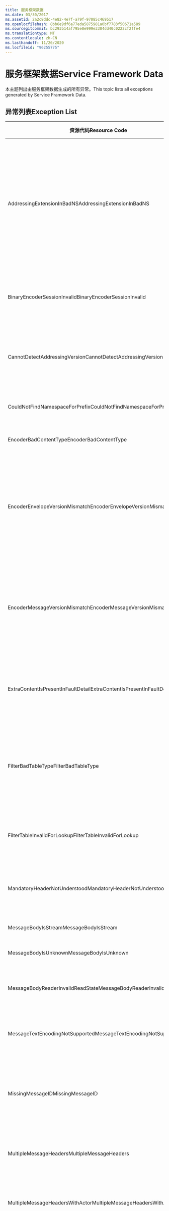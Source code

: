 ```yaml
---
title: 服务框架数据
ms.date: 03/30/2017
ms.assetid: 2a2c8ddc-4e82-4e7f-a79f-97085c469517
ms.openlocfilehash: 8bb6e9df6a77eda5875981a0bf7783f50671a589
ms.sourcegitcommit: bc293b14af795e0e999e3304dd40c0222cf2ffe4
ms.translationtype: MT
ms.contentlocale: zh-CN
ms.lasthandoff: 11/26/2020
ms.locfileid: "96255775"
---
```

# <a name="service-framework-data"></a><span data-ttu-id="d7cb1-102">服务框架数据</span><span class="sxs-lookup"><span data-stu-id="d7cb1-102">Service Framework Data</span></span>

<span data-ttu-id="d7cb1-103">本主题列出由服务框架数据生成的所有异常。</span><span class="sxs-lookup"><span data-stu-id="d7cb1-103">This topic lists all exceptions generated by Service Framework Data.</span></span>  
  
## <a name="exception-list"></a><span data-ttu-id="d7cb1-104">异常列表</span><span class="sxs-lookup"><span data-stu-id="d7cb1-104">Exception List</span></span>  
  
|<span data-ttu-id="d7cb1-105">资源代码</span><span class="sxs-lookup"><span data-stu-id="d7cb1-105">Resource Code</span></span>|<span data-ttu-id="d7cb1-106">资源字符串</span><span class="sxs-lookup"><span data-stu-id="d7cb1-106">Resource String</span></span>|  
|-------------------|---------------------|  
|<span data-ttu-id="d7cb1-107">AddressingExtensionInBadNS</span><span class="sxs-lookup"><span data-stu-id="d7cb1-107">AddressingExtensionInBadNS</span></span>|<span data-ttu-id="d7cb1-108">指定命名空间中的指定元素无效。</span><span class="sxs-lookup"><span data-stu-id="d7cb1-108">The specified element in the specified namespace is not valid.</span></span> <span data-ttu-id="d7cb1-109">这意味着指定的元素是重复的元素，或者它不是一个合法的扩展，因为扩展元素不能处于寻址命名空间中。</span><span class="sxs-lookup"><span data-stu-id="d7cb1-109">This means that the specified element is a duplicate element or that it is not a legal extension because extension elements cannot be in the addressing namespace.</span></span>|  
|<span data-ttu-id="d7cb1-110">BinaryEncoderSessionInvalid</span><span class="sxs-lookup"><span data-stu-id="d7cb1-110">BinaryEncoderSessionInvalid</span></span>|<span data-ttu-id="d7cb1-111">二进制编码器会话无效，因为解码前一条消息时发生错误。</span><span class="sxs-lookup"><span data-stu-id="d7cb1-111">The binary encoder session is not valid because there was an error decoding a previous message.</span></span>|  
|<span data-ttu-id="d7cb1-112">CannotDetectAddressingVersion</span><span class="sxs-lookup"><span data-stu-id="d7cb1-112">CannotDetectAddressingVersion</span></span>|<span data-ttu-id="d7cb1-113">无法检测到 WS-Addressing 版本。</span><span class="sxs-lookup"><span data-stu-id="d7cb1-113">Cannot detect WS-Addressing version.</span></span> <span data-ttu-id="d7cb1-114">EndpointAddress 不是以元素开头。</span><span class="sxs-lookup"><span data-stu-id="d7cb1-114">EndpointAddress does not start with an element.</span></span>|  
|<span data-ttu-id="d7cb1-115">CouldNotFindNamespaceForPrefix</span><span class="sxs-lookup"><span data-stu-id="d7cb1-115">CouldNotFindNamespaceForPrefix</span></span>|<span data-ttu-id="d7cb1-116">指定的前缀在范围中没有命名空间绑定。</span><span class="sxs-lookup"><span data-stu-id="d7cb1-116">The specified prefix has no namespace binding in scope.</span></span>|  
|<span data-ttu-id="d7cb1-117">EncoderBadContentType</span><span class="sxs-lookup"><span data-stu-id="d7cb1-117">EncoderBadContentType</span></span>|<span data-ttu-id="d7cb1-118">无法处理 contentType。</span><span class="sxs-lookup"><span data-stu-id="d7cb1-118">Cannot process to contentType.</span></span>|  
|<span data-ttu-id="d7cb1-119">EncoderEnvelopeVersionMismatch</span><span class="sxs-lookup"><span data-stu-id="d7cb1-119">EncoderEnvelopeVersionMismatch</span></span>|<span data-ttu-id="d7cb1-120">指定传入消息的信封版本与指定编码器不匹配。</span><span class="sxs-lookup"><span data-stu-id="d7cb1-120">The envelope version of the specified incoming message does not match the specified encoder.</span></span> <span data-ttu-id="d7cb1-121">请确保绑定已使用与预期的消息相同的版本进行配置。</span><span class="sxs-lookup"><span data-stu-id="d7cb1-121">Make sure the binding is configured with the same version as the expected messages.</span></span>|  
|<span data-ttu-id="d7cb1-122">EncoderMessageVersionMismatch</span><span class="sxs-lookup"><span data-stu-id="d7cb1-122">EncoderMessageVersionMismatch</span></span>|<span data-ttu-id="d7cb1-123">指定传出消息的消息版本与指定编码器不匹配。</span><span class="sxs-lookup"><span data-stu-id="d7cb1-123">The message version of the specified outgoing message does not match the specified encoder.</span></span> <span data-ttu-id="d7cb1-124">请确保绑定已使用与消息相同的版本进行配置。</span><span class="sxs-lookup"><span data-stu-id="d7cb1-124">Make sure the binding is configured with the same version as the message.</span></span>|  
|<span data-ttu-id="d7cb1-125">ExtraContentIsPresentInFaultDetail</span><span class="sxs-lookup"><span data-stu-id="d7cb1-125">ExtraContentIsPresentInFaultDetail</span></span>|<span data-ttu-id="d7cb1-126">错误详细信息元素中存在其他可扩展标记语言内容。</span><span class="sxs-lookup"><span data-stu-id="d7cb1-126">Additional Extensible Markup Language content is present in the fault detail element.</span></span> <span data-ttu-id="d7cb1-127">仅允许一个元素。</span><span class="sxs-lookup"><span data-stu-id="d7cb1-127">Only one element is allowed.</span></span>|  
|<span data-ttu-id="d7cb1-128">FilterBadTableType</span><span class="sxs-lookup"><span data-stu-id="d7cb1-128">FilterBadTableType</span></span>|<span data-ttu-id="d7cb1-129">为筛选器创建的 ImessageFilterTable 不能为 MessageFilterTable 或从 MessageFilterTable 派生。</span><span class="sxs-lookup"><span data-stu-id="d7cb1-129">The IMessageFilterTable created for a Filter cannot be a MessageFilterTable or derived from MessageFilterTable.</span></span>|  
|<span data-ttu-id="d7cb1-130">FilterTableInvalidForLookup</span><span class="sxs-lookup"><span data-stu-id="d7cb1-130">FilterTableInvalidForLookup</span></span>|<span data-ttu-id="d7cb1-131">MessageFilterTable 处于损坏状态。</span><span class="sxs-lookup"><span data-stu-id="d7cb1-131">The MessageFilterTable state is corrupt.</span></span> <span data-ttu-id="d7cb1-132">无法执行请求的搜索。</span><span class="sxs-lookup"><span data-stu-id="d7cb1-132">The requested search cannot be performed.</span></span>|  
|<span data-ttu-id="d7cb1-133">MandatoryHeaderNotUnderstood</span><span class="sxs-lookup"><span data-stu-id="d7cb1-133">MandatoryHeaderNotUnderstood</span></span>|<span data-ttu-id="d7cb1-134">无法理解一个或多个必需的简单对象访问协议标头块。</span><span class="sxs-lookup"><span data-stu-id="d7cb1-134">One or more required simple object access protocol header blocks were not understood.</span></span>|  
|<span data-ttu-id="d7cb1-135">MessageBodyIsStream</span><span class="sxs-lookup"><span data-stu-id="d7cb1-135">MessageBodyIsStream</span></span>|<span data-ttu-id="d7cb1-136">消息正文是流。</span><span class="sxs-lookup"><span data-stu-id="d7cb1-136">The message body is a stream.</span></span>|  
|<span data-ttu-id="d7cb1-137">MessageBodyIsUnknown</span><span class="sxs-lookup"><span data-stu-id="d7cb1-137">MessageBodyIsUnknown</span></span>|<span data-ttu-id="d7cb1-138">消息正文的格式未知。</span><span class="sxs-lookup"><span data-stu-id="d7cb1-138">The format of the message body is unknown.</span></span>|  
|<span data-ttu-id="d7cb1-139">MessageBodyReaderInvalidReadState</span><span class="sxs-lookup"><span data-stu-id="d7cb1-139">MessageBodyReaderInvalidReadState</span></span>|<span data-ttu-id="d7cb1-140">无法使用消息正文读取器的指定 ReadState。</span><span class="sxs-lookup"><span data-stu-id="d7cb1-140">The specified ReadState of the message body reader cannot be consumed.</span></span>|  
|<span data-ttu-id="d7cb1-141">MessageTextEncodingNotSupported</span><span class="sxs-lookup"><span data-stu-id="d7cb1-141">MessageTextEncodingNotSupported</span></span>|<span data-ttu-id="d7cb1-142">不支持文本消息格式中使用的指定文本编码。</span><span class="sxs-lookup"><span data-stu-id="d7cb1-142">The specified text encoding that is used in the text message format is not supported.</span></span>|  
|<span data-ttu-id="d7cb1-143">MissingMessageID</span><span class="sxs-lookup"><span data-stu-id="d7cb1-143">MissingMessageID</span></span>|<span data-ttu-id="d7cb1-144">请求消息缺少 MessageID 标头。</span><span class="sxs-lookup"><span data-stu-id="d7cb1-144">Request Message is missing a MessageID header.</span></span> <span data-ttu-id="d7cb1-145">需要 MessageID 标头以与回复相关。</span><span class="sxs-lookup"><span data-stu-id="d7cb1-145">A MessageID header is required to correlate a reply.</span></span>|  
|<span data-ttu-id="d7cb1-146">MultipleMessageHeaders</span><span class="sxs-lookup"><span data-stu-id="d7cb1-146">MultipleMessageHeaders</span></span>|<span data-ttu-id="d7cb1-147">找到多个具有指定名称和命名空间的标头。</span><span class="sxs-lookup"><span data-stu-id="d7cb1-147">More than one header with the specified name and namespace were found.</span></span>|  
|<span data-ttu-id="d7cb1-148">MultipleMessageHeadersWithActor</span><span class="sxs-lookup"><span data-stu-id="d7cb1-148">MultipleMessageHeadersWithActor</span></span>|<span data-ttu-id="d7cb1-149">找到多个具有指定名称、命名空间和角色的标头。</span><span class="sxs-lookup"><span data-stu-id="d7cb1-149">More than one header with the specified name, namespace and role were found.</span></span>|  
|<span data-ttu-id="d7cb1-150">MultipleRelatesToHeaders</span><span class="sxs-lookup"><span data-stu-id="d7cb1-150">MultipleRelatesToHeaders</span></span>|<span data-ttu-id="d7cb1-151">找到多个具有指定关系的 RelatesTo 标头。</span><span class="sxs-lookup"><span data-stu-id="d7cb1-151">More than one RelatesTo header with the specified relationship were found.</span></span> <span data-ttu-id="d7cb1-152">每个关系只允许有一个上述标头。</span><span class="sxs-lookup"><span data-stu-id="d7cb1-152">Only one is allowed for each relationship.</span></span>|  
|<span data-ttu-id="d7cb1-153">QueryFunctionTypeNotSupported</span><span class="sxs-lookup"><span data-stu-id="d7cb1-153">QueryFunctionTypeNotSupported</span></span>|<span data-ttu-id="d7cb1-154">不支持 IXsltContextFunction 的指定返回类型。</span><span class="sxs-lookup"><span data-stu-id="d7cb1-154">The specified return type for the IXsltContextFunction is not supported.</span></span>|  
|<span data-ttu-id="d7cb1-155">QueryIteratorOutOfScope</span><span class="sxs-lookup"><span data-stu-id="d7cb1-155">QueryIteratorOutOfScope</span></span>|<span data-ttu-id="d7cb1-156">XpathNodeIterator 已失效。</span><span class="sxs-lookup"><span data-stu-id="d7cb1-156">The XPathNodeIterator has been invalidated.</span></span> <span data-ttu-id="d7cb1-157">作为参数传递给 IXsltContextFunction 的 XPathNodeIterator 仅在函数中有效。</span><span class="sxs-lookup"><span data-stu-id="d7cb1-157">XPathNodeIterators that are passed as arguments to IXsltContextFunctions are only valid within the function.</span></span> <span data-ttu-id="d7cb1-158">无法将其缓存供以后使用或由函数返回。</span><span class="sxs-lookup"><span data-stu-id="d7cb1-158">They cannot be cached for later use or returned by the function.</span></span>|  
|<span data-ttu-id="d7cb1-159">QueryVariableNull</span><span class="sxs-lookup"><span data-stu-id="d7cb1-159">QueryVariableNull</span></span>|<span data-ttu-id="d7cb1-160">IXsltContextVariable 方法不能返回 null。</span><span class="sxs-lookup"><span data-stu-id="d7cb1-160">IXsltContextVariable methods cannot return null.</span></span>|  
|<span data-ttu-id="d7cb1-161">QueryVariableTypeNotSupported</span><span class="sxs-lookup"><span data-stu-id="d7cb1-161">QueryVariableTypeNotSupported</span></span>|<span data-ttu-id="d7cb1-162">不支持指定的 IxsltContextVariable 派生类型。</span><span class="sxs-lookup"><span data-stu-id="d7cb1-162">The specified IXsltContextVariable derived type is not supported.</span></span>|  
|<span data-ttu-id="d7cb1-163">ReceiveShutdownReturnedMessage</span><span class="sxs-lookup"><span data-stu-id="d7cb1-163">ReceiveShutdownReturnedMessage</span></span>|<span data-ttu-id="d7cb1-164">通道在关闭时接收到指定操作的意外输入消息。</span><span class="sxs-lookup"><span data-stu-id="d7cb1-164">The channel received an unexpected input message with the specified Action while closing.</span></span> <span data-ttu-id="d7cb1-165">在不再需要输入消息时关闭通道。</span><span class="sxs-lookup"><span data-stu-id="d7cb1-165">Close the channel when you are not expecting any more input messages.</span></span>|  
|<span data-ttu-id="d7cb1-166">XmlBufferInInvalidState</span><span class="sxs-lookup"><span data-stu-id="d7cb1-166">XmlBufferInInvalidState</span></span>|<span data-ttu-id="d7cb1-167">发生了内部错误。</span><span class="sxs-lookup"><span data-stu-id="d7cb1-167">An internal error has occurred.</span></span> <span data-ttu-id="d7cb1-168">由于 XML 缓冲区的状态，无法执行此操作。</span><span class="sxs-lookup"><span data-stu-id="d7cb1-168">The operation cannot be performed because of the state of the XML buffer.</span></span>|  
|<span data-ttu-id="d7cb1-169">XmlBufferQuotaExceeded</span><span class="sxs-lookup"><span data-stu-id="d7cb1-169">XmlBufferQuotaExceeded</span></span>|<span data-ttu-id="d7cb1-170">缓冲处理可扩展标记语言内容所需的大小超出了缓冲区配额。</span><span class="sxs-lookup"><span data-stu-id="d7cb1-170">The size necessary to buffer the Extensible Markup Language content exceeded the buffer quota.</span></span>|
